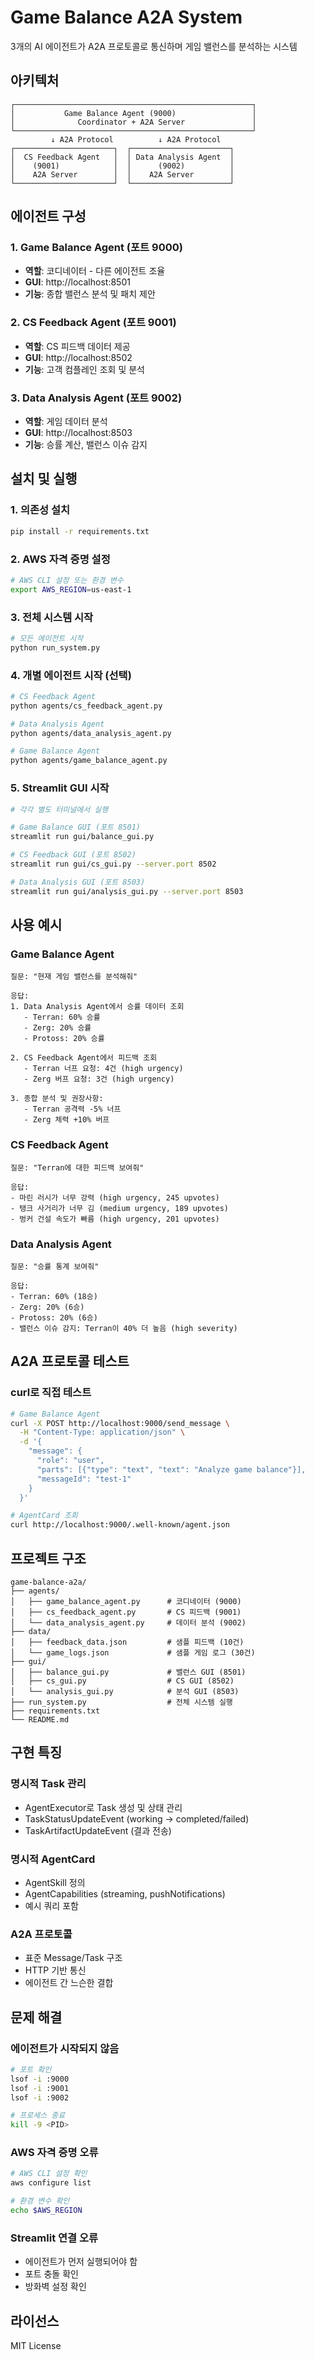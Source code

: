 # Game Balance A2A System

3개의 AI 에이전트가 A2A 프로토콜로 통신하며 게임 밸런스를 분석하는 시스템

## 아키텍처

```
┌─────────────────────────────────────────────────────┐
│           Game Balance Agent (9000)                 │
│              Coordinator + A2A Server               │
└─────────────────────────────────────────────────────┘
         ↓ A2A Protocol          ↓ A2A Protocol
┌──────────────────────┐  ┌──────────────────────┐
│  CS Feedback Agent   │  │ Data Analysis Agent  │
│    (9001)            │  │      (9002)          │
│    A2A Server        │  │    A2A Server        │
└──────────────────────┘  └──────────────────────┘
```

## 에이전트 구성

### 1. Game Balance Agent (포트 9000)
- **역할**: 코디네이터 - 다른 에이전트 조율
- **GUI**: http://localhost:8501
- **기능**: 종합 밸런스 분석 및 패치 제안

### 2. CS Feedback Agent (포트 9001)
- **역할**: CS 피드백 데이터 제공
- **GUI**: http://localhost:8502
- **기능**: 고객 컴플레인 조회 및 분석

### 3. Data Analysis Agent (포트 9002)
- **역할**: 게임 데이터 분석
- **GUI**: http://localhost:8503
- **기능**: 승률 계산, 밸런스 이슈 감지

## 설치 및 실행

### 1. 의존성 설치
```bash
pip install -r requirements.txt
```

### 2. AWS 자격 증명 설정
```bash
# AWS CLI 설정 또는 환경 변수
export AWS_REGION=us-east-1
```

### 3. 전체 시스템 시작
```bash
# 모든 에이전트 시작
python run_system.py
```

### 4. 개별 에이전트 시작 (선택)
```bash
# CS Feedback Agent
python agents/cs_feedback_agent.py

# Data Analysis Agent
python agents/data_analysis_agent.py

# Game Balance Agent
python agents/game_balance_agent.py
```

### 5. Streamlit GUI 시작
```bash
# 각각 별도 터미널에서 실행

# Game Balance GUI (포트 8501)
streamlit run gui/balance_gui.py

# CS Feedback GUI (포트 8502)
streamlit run gui/cs_gui.py --server.port 8502

# Data Analysis GUI (포트 8503)
streamlit run gui/analysis_gui.py --server.port 8503
```

## 사용 예시

### Game Balance Agent
```
질문: "현재 게임 밸런스를 분석해줘"

응답:
1. Data Analysis Agent에서 승률 데이터 조회
   - Terran: 60% 승률
   - Zerg: 20% 승률
   - Protoss: 20% 승률

2. CS Feedback Agent에서 피드백 조회
   - Terran 너프 요청: 4건 (high urgency)
   - Zerg 버프 요청: 3건 (high urgency)

3. 종합 분석 및 권장사항:
   - Terran 공격력 -5% 너프
   - Zerg 체력 +10% 버프
```

### CS Feedback Agent
```
질문: "Terran에 대한 피드백 보여줘"

응답:
- 마린 러시가 너무 강력 (high urgency, 245 upvotes)
- 탱크 사거리가 너무 김 (medium urgency, 189 upvotes)
- 벙커 건설 속도가 빠름 (high urgency, 201 upvotes)
```

### Data Analysis Agent
```
질문: "승률 통계 보여줘"

응답:
- Terran: 60% (18승)
- Zerg: 20% (6승)
- Protoss: 20% (6승)
- 밸런스 이슈 감지: Terran이 40% 더 높음 (high severity)
```

## A2A 프로토콜 테스트

### curl로 직접 테스트
```bash
# Game Balance Agent
curl -X POST http://localhost:9000/send_message \
  -H "Content-Type: application/json" \
  -d '{
    "message": {
      "role": "user",
      "parts": [{"type": "text", "text": "Analyze game balance"}],
      "messageId": "test-1"
    }
  }'

# AgentCard 조회
curl http://localhost:9000/.well-known/agent.json
```

## 프로젝트 구조

```
game-balance-a2a/
├── agents/
│   ├── game_balance_agent.py      # 코디네이터 (9000)
│   ├── cs_feedback_agent.py       # CS 피드백 (9001)
│   └── data_analysis_agent.py     # 데이터 분석 (9002)
├── data/
│   ├── feedback_data.json         # 샘플 피드백 (10건)
│   └── game_logs.json             # 샘플 게임 로그 (30건)
├── gui/
│   ├── balance_gui.py             # 밸런스 GUI (8501)
│   ├── cs_gui.py                  # CS GUI (8502)
│   └── analysis_gui.py            # 분석 GUI (8503)
├── run_system.py                  # 전체 시스템 실행
├── requirements.txt
└── README.md
```

## 구현 특징

### 명시적 Task 관리
- AgentExecutor로 Task 생성 및 상태 관리
- TaskStatusUpdateEvent (working → completed/failed)
- TaskArtifactUpdateEvent (결과 전송)

### 명시적 AgentCard
- AgentSkill 정의
- AgentCapabilities (streaming, pushNotifications)
- 예시 쿼리 포함

### A2A 프로토콜
- 표준 Message/Task 구조
- HTTP 기반 통신
- 에이전트 간 느슨한 결합

## 문제 해결

### 에이전트가 시작되지 않음
```bash
# 포트 확인
lsof -i :9000
lsof -i :9001
lsof -i :9002

# 프로세스 종료
kill -9 <PID>
```

### AWS 자격 증명 오류
```bash
# AWS CLI 설정 확인
aws configure list

# 환경 변수 확인
echo $AWS_REGION
```

### Streamlit 연결 오류
- 에이전트가 먼저 실행되어야 함
- 포트 충돌 확인
- 방화벽 설정 확인

## 라이선스

MIT License
